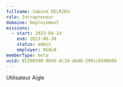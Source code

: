 ```yaml
---
fullname: Sabine DELRIEU
role: Intrapreneur
domaine: Déploiement
missions:
  - start: 2023-04-24
    end: 2023-06-30
    status: admin
    employer: DGALN
memberType: beta
uuid: 81200590-884b-4c2d-abd8-2991c8398b0b
---
```

Utilisateur Aigle